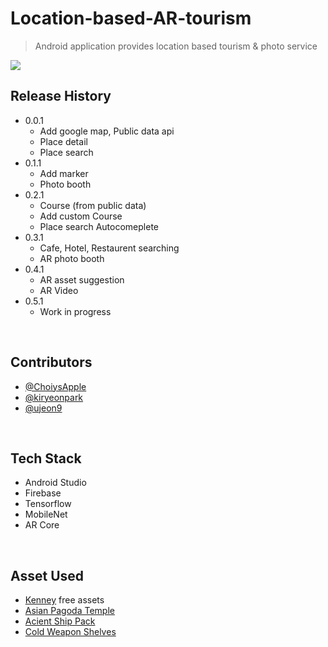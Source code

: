 ﻿# Location-based-AR-tourism
> Android application provides location based tourism &amp; photo service

![](header.png)


## Release History
* 0.0.1
    * Add google map, Public data api
    * Place detail
    * Place search
* 0.1.1
    * Add marker
    * Photo booth 
* 0.2.1
    * Course (from public data)
    * Add custom Course
    * Place search Autocomeplete 
* 0.3.1
    * Cafe, Hotel, Restaurent searching
    * AR photo booth
* 0.4.1
    * AR asset suggestion
    * AR Video 
* 0.5.1
    * Work in progress
    
</br>

## Contributors
* [@ChoiysApple](https://github.com/ChoiysApple)
* [@kiryeonpark](https://github.com/kiryeonpark)
* [@ujeon9](https://github.com/ujeon9)

</br>

## Tech Stack
* Android Studio
* Firebase
* Tensorflow
* MobileNet
* AR Core

</br>

## Asset Used
* [Kenney](https://www.kenney.nl/assets) free assets
* [Asian Pagoda Temple](https://assetstore.unity.com/packages/3d/environments/fantasy/asian-pagoda-temple-62944)
* [Acient Ship Pack](https://assetstore.unity.com/packages/3d/vehicles/sea/ancient-ship-pack-133441)
* [Cold Weapon Shelves](https://assetstore.unity.com/packages/3d/vehicles/sea/ancient-ship-pack-133441)
